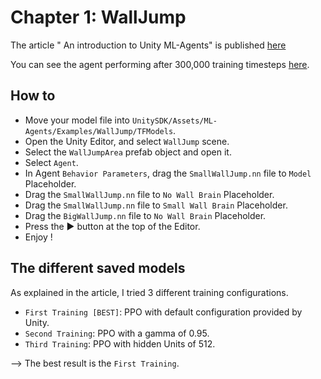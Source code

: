 # Chapter 1: WallJump

The article " An introduction to Unity ML-Agents" is published [here](https://towardsdatascience.com/an-introduction-to-unity-ml-agents-6238452fcf4c)

You can see the agent performing after 300,000 training timesteps [here](https://youtu.be/BeVhuZNW1pM).

## How to

- Move your model file into `UnitySDK/Assets/ML-Agents/Examples/WallJump/TFModels`.
- Open the Unity Editor, and select `WallJump` scene.
- Select the `WallJumpArea` prefab object and open it.
- Select `Agent`.
- In Agent `Behavior Parameters`, drag the `SmallWallJump.nn` file to `Model` Placeholder.
- Drag the `SmallWallJump.nn` file to `No Wall Brain` Placeholder.
- Drag the `SmallWallJump.nn` file to `Small Wall Brain` Placeholder.
- Drag the `BigWallJump.nn` file to `No Wall Brain` Placeholder.
- Press the ▶️ button at the top of the Editor.
- Enjoy !

## The different saved models

As explained in the article, I tried 3 different training configurations.

- `First Training [BEST]`: PPO with default configuration provided by Unity.
- `Second Training`: PPO with a gamma of 0.95.
- `Third Training`: PPO with hidden Units of 512.

--> The best result is the `First Training`.

